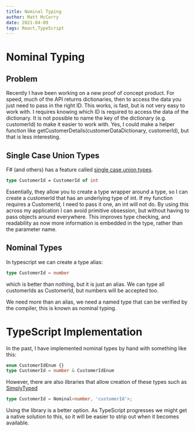 ```yaml
---
title: Nominal Typing
author: Matt McCorry
date: 2021-04-09
tags: React,TypeScript
---
```


# Nominal Typing

## Problem

Recently I have been working on a new proof of concept product.  For speed, much of the API returns dictionaries, then to access the data you just need to pass in the right ID. This works, is fast, but is not very easy to work with.  I requires knowing which ID is required to access the data of the dictionary.  It is not possible to name the key of the dictionary (e.g. customerId) to make it easier to work with.  Yes, I could make a helper function like getCustomerDetails(customerDataDictionary, customerId), but that is less interesting.

## Single Case Union Types

F# (and others) has a feature called [single case union types](https://fsharpforfunandprofit.com/posts/designing-with-types-single-case-dus/).

```fsharp
type CustomerId = CustomerId of int
```

Essentially, they allow you to create a type wrapper around a type, so I can create a customerId that has an underlying type of int. If my function requires a CustomerId, I need to pass it one, an int will not do.  By using this across my application I can avoid primitive obsession, but without having to pass objects around everywhere.  This improves type checking, and readability as now more information is embedded in the type, rather than the parameter name.

## Nominal Types

In typescript we can create a type alias:
```typeScript
type CustomerId = number
```
which is better than nothing, but it is just an alias.   We can type all customerIds as CustomerId, but numbers will be accepted too.

We need more than an alias, we need a named type that can be verified by the compiler, this is known as nominal typing.


# TypeScript Implementation

In the past, I have implemented nominal types by hand with something like this:
```typeScript
enum CustomerIdEnum {}
type CustomerId = number & CustomerIdEnum
```

However, there are also libraries that allow creation of these types such as [SimplyTyped](https://github.com/andnp/SimplyTyped)

```typeScript
type CustomerId = Nominal<number, 'customerId'>;
```

Using the library is a better option. As TypeScript progresses we might get a native solution to this, so it will be easier to strip out when it becomes available.